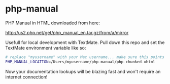 php-manual
==========

PHP Manual in HTML downloaded from here: 

http://us2.php.net/get/php_manual_en.tar.gz/from/a/mirror

Usefull for local development with TextMate. Pull down this repo and set the TextMate environment variable like so:

```bash
# replace "myusername" with your Mac username... make sure this points to wherever you installed the repo
PHP_MANUAL_LOCATION=/Users/myusername/php-manual/php-chunked-xhtml
```

Now your documentation lookups will be blazing fast and won't require an internet connection!
